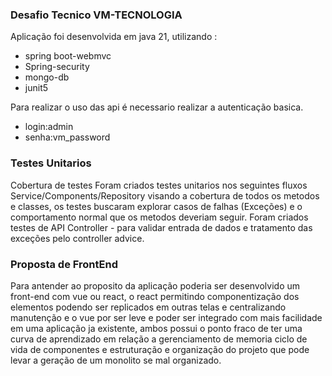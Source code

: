 ### Desafio Tecnico VM-TECNOLOGIA

Aplicação foi desenvolvida em java 21, utilizando :

* spring boot-webmvc
* Spring-security
* mongo-db
* junit5


Para realizar o uso das api é necessario realizar a autenticação basica.
* login:admin
* senha:vm_password


### Testes Unitarios
Cobertura de testes
Foram criados testes unitarios nos seguintes fluxos Service/Components/Repository visando a cobertura de todos os metodos
e classes, os testes buscaram explorar casos de falhas (Exceções) e o comportamento
normal que os metodos deveriam seguir.
Foram criados testes de API Controller - para validar entrada de dados e tratamento
das exceções pelo controller advice.

### Proposta de FrontEnd
Para antender ao proposito da aplicação poderia ser desenvolvido
um front-end com vue ou react, o react permitindo componentização 
dos elementos podendo ser replicados em outras telas e centralizando manutenção
e o vue por ser leve e poder ser integrado com mais facilidade em uma aplicação ja existente,
ambos possui o ponto fraco de ter uma curva de aprendizado em relação a gerenciamento de memoria
ciclo de vida de componentes e estruturação e organização do projeto que pode levar a 
geração de um monolito se mal organizado.